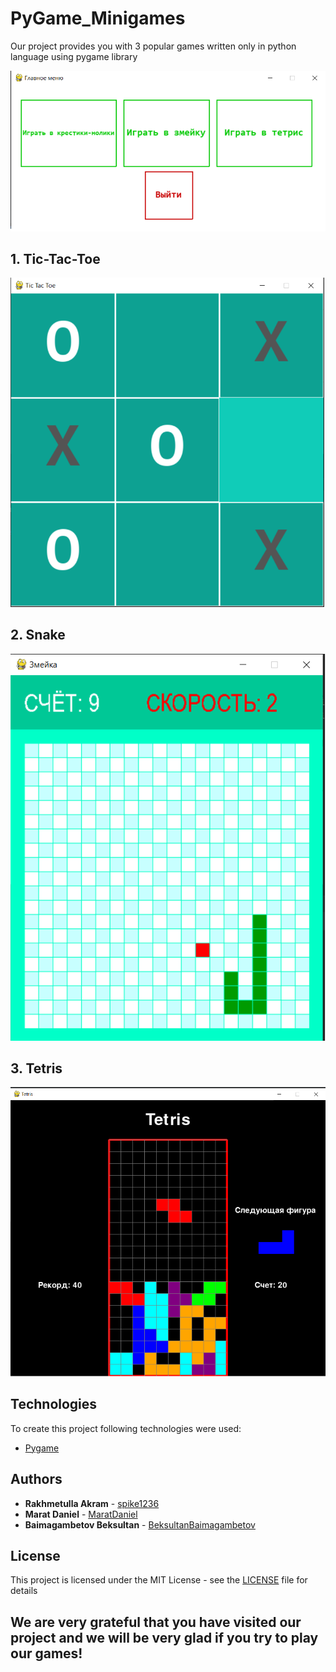 # PyGame_Minigames
Our project provides you with 3 popular games written only in python language using pygame library

![](images/main_menu.png)

## 1. Tic-Tac-Toe

![](images/tic_tac_toe_im.png)

## 2. Snake

![](images/snake_im.png)

## 3. Tetris

![](images/tetris_im.png)

## Technologies
To create this project following technologies were used:
* [Pygame](https://www.pygame.org/)

## Authors

* **Rakhmetulla Akram** - [spike1236](https://github.com/spike1236)
* **Marat Daniel** - [MaratDaniel](https://github.com/maratdaniel)
* **Baimagambetov Beksultan** - [BeksultanBaimagambetov](https://github.com/beksultanbaimagambetov)


## License

This project is licensed under the MIT License - see the [LICENSE](LICENSE) file for details


## We are very grateful that you have visited our project and we will be very glad if you try to play our games!

